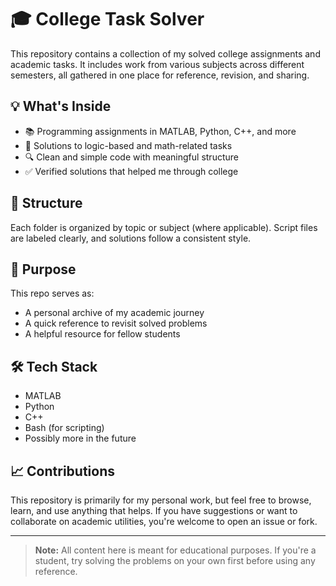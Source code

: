 # 🎓 College Task Solver

This repository contains a collection of my solved college assignments and academic tasks. It includes work from various subjects across different semesters, all gathered in one place for reference, revision, and sharing.

## 💡 What's Inside

- 📚 Programming assignments in MATLAB, Python, C++, and more
- 🧠 Solutions to logic-based and math-related tasks
- 🔍 Clean and simple code with meaningful structure
- ✅ Verified solutions that helped me through college

## 📂 Structure

Each folder is organized by topic or subject (where applicable). Script files are labeled clearly, and solutions follow a consistent style.

## 📌 Purpose

This repo serves as:
- A personal archive of my academic journey
- A quick reference to revisit solved problems
- A helpful resource for fellow students

## 🛠️ Tech Stack

- MATLAB
- Python
- C++
- Bash (for scripting)
- Possibly more in the future

## 📈 Contributions

This repository is primarily for my personal work, but feel free to browse, learn, and use anything that helps. If you have suggestions or want to collaborate on academic utilities, you're welcome to open an issue or fork.

---

> **Note:** All content here is meant for educational purposes. If you're a student, try solving the problems on your own first before using any reference.

